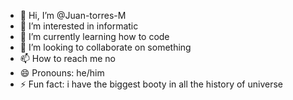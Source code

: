 - 👋 Hi, I’m @Juan-torres-M
- 👀 I’m interested in informatic
- 🌱 I’m currently learning how to code
- 💞️ I’m looking to collaborate on something
- 📫 How to reach me no
- 😄 Pronouns: he/him
- ⚡ Fun fact: i have the biggest booty in all the history of universe

<!---
Juan-torres-M/Juan-torres-M is a ✨ special ✨ repository because its `README.md` (this file) appears on your GitHub profile.
You can click the Preview link to take a look at your changes.
--->
